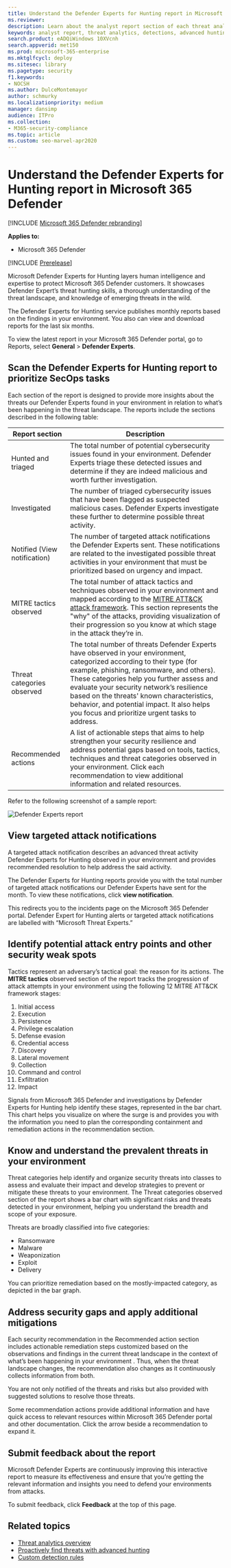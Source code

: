 ```yaml
---
title: Understand the Defender Experts for Hunting report in Microsoft 365 Defender
ms.reviewer: 
description: Learn about the analyst report section of each threat analytics report. Understand how it provides information about threats, mitigations, detections, advanced hunting queries, and more.
keywords: analyst report, threat analytics, detections, advanced hunting queries, mitigations, 
search.product: eADQiWindows 10XVcnh
search.appverid: met150
ms.prod: microsoft-365-enterprise
ms.mktglfcycl: deploy
ms.sitesec: library
ms.pagetype: security
f1.keywords:
- NOCSH
ms.author: DulceMontemayor
author: schmurky
ms.localizationpriority: medium
manager: dansimp
audience: ITPro
ms.collection: 
- M365-security-compliance 
ms.topic: article
ms.custom: seo-marvel-apr2020
---
```


# Understand the Defender Experts for Hunting report in Microsoft 365 Defender

[!INCLUDE [Microsoft 365 Defender rebranding](../includes/microsoft-defender.md)]

**Applies to:**

- Microsoft 365 Defender

[!INCLUDE [Prerelease](../includes/prerelease.md)]

Microsoft Defender Experts for Hunting layers human intelligence and expertise to protect Microsoft 365 Defender customers. It showcases Defender Expert’s threat hunting skills, a thorough understanding of the threat landscape, and knowledge of emerging threats in the wild.

The Defender Experts for Hunting service publishes monthly reports based on the findings in your environment. You also can view and download reports for the last six months.

To view the latest report in your Microsoft 365 Defender portal, go to Reports, select **General** > **Defender Experts**.

## Scan the Defender Experts for Hunting report to prioritize SecOps tasks

Each section of the report is designed to provide more insights about the threats our Defender Experts found in your environment in relation to what’s been happening in the threat landscape. The reports include the sections described in the following table:

| Report section | Description |
|--|--|
| Hunted and triaged | The total number of potential cybersecurity issues found in your environment. Defender Experts triage these detected issues and determine if they are indeed malicious and worth further investigation. |
| Investigated | The number of triaged cybersecurity issues that have been flagged as suspected malicious cases. Defender Experts investigate these further to determine possible threat activity. |
| Notified (View notification) | The number of targeted attack notifications the Defender Experts sent. These notifications are related to the investigated possible threat activities in your environment that must be prioritized based on urgency and impact. |
| MITRE tactics observed | The total number of attack tactics and techniques observed in your environment and mapped according to the [MITRE ATT&CK attack framework](https://attack.mitre.org/). This section represents the "why" of the attacks, providing visualization of their progression so you know at which stage in the attack they’re in. |
| Threat categories observed | The total number of threats Defender Experts have observed in your environment, categorized according to their type (for example, phishing, ransomware, and others). These categories help you further assess and evaluate your security network’s resilience based on the threats' known characteristics, behavior, and potential impact. It also helps you focus and prioritize urgent tasks to address. |
| Recommended actions | A list of actionable steps that aims to help strengthen your security resilience and address potential gaps based on tools, tactics, techniques and threat categories observed in your environment. Click each recommendation to view additional information and related resources. |

Refer to the following screenshot of a sample report:

![Defender Experts report](#email-related-detections-and-mitigations)

## View targeted attack notifications

A targeted attack notification describes an advanced threat activity Defender Experts for Hunting observed in your environment and provides recommended resolution to help address the said activity.

The Defender Experts for Hunting reports provide you with the total number of targeted attack notifications our Defender Experts have sent for the month. To view these notifications, click **view notification**.

This redirects you to the incidents page on the Microsoft 365 Defender portal. Defender Expert for Hunting alerts or targeted attack notifications are labelled with “Microsoft Threat Experts.”

## Identify potential attack entry points and other security weak spots

Tactics represent an adversary’s tactical goal: the reason for its actions. The **MITRE tactics** observed section of the report tracks the progression of attack attempts in your environment using the following 12 MITRE ATT&CK framework stages:

1.	Initial access
2.	Execution	
3.	Persistence	
4.	Privilege escalation	
5.	Defense evasion	
6.	Credential access
7.	Discovery
8.	Lateral movement	
9.	Collection
10.	Command and control
11.	Exfiltration	
12.	Impact

Signals from Microsoft 365 Defender and investigations by Defender Experts for Hunting help identify these stages, represented in the bar chart. This chart helps you visualize on where the surge is and provides you with the information you need to plan the corresponding containment and remediation actions in the recommendation section.

## Know and understand the prevalent threats in your environment

Threat categories help identify and organize security threats into classes to assess and evaluate their impact and develop strategies to prevent or mitigate these threats to your environment. The Threat categories observed section of the report shows a bar chart with significant risks and threats detected in your environment, helping you understand the breadth and scope of your exposure.

Threats are broadly classified into five categories:

- Ransomware
- Malware
- Weaponization
- Exploit
- Delivery

You can prioritize remediation based on the mostly-impacted category, as depicted in the bar graph.

## Address security gaps and apply additional mitigations

Each security recommendation in the Recommended action section includes actionable remediation steps customized based on the observations and findings in the current threat landscape in the context of what’s been happening in your environment . Thus, when the threat landscape changes, the recommendation also changes as it continuously collects information from both.

You are not only notified of the threats and risks but also provided with suggested solutions to resolve those threats.

Some recommendation actions provide additional information and have quick access to relevant resources within Microsoft 365 Defender portal and other documentation. Click the arrow beside a recommendation to expand it.

## Submit feedback about the report

Microsoft Defender Experts are continuously improving this interactive report to measure its effectiveness and ensure that you’re getting the relevant information and insights you need to defend your environments from attacks.

To submit feedback, click **Feedback** at the top of this page.

## Related topics

- [Threat analytics overview](threat-analytics.md)
- [Proactively find threats with advanced hunting](advanced-hunting-overview.md)
- [Custom detection rules](custom-detection-rules.md)